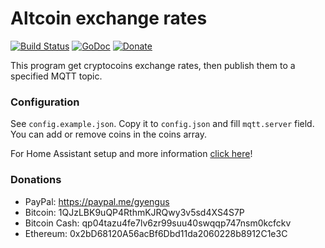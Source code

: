 # Altcoin exchange rates

[![Build Status](https://travis-ci.org/gyengus/altcoin_exchange_rates.svg?branch=master)](https://travis-ci.org/gyengus/altcoin_exchange_rates) [![GoDoc](https://godoc.org/github.com/gyengus/altcoin_exchange_rates?status.svg)](https://godoc.org/github.com/gyengus/altcoin_exchange_rates) [![Donate](https://img.shields.io/badge/Donate-PayPal-green.svg)](https://www.paypal.com/cgi-bin/webscr?cmd=_s-xclick&hosted_button_id=K5PAV5V7WGWFL)

This program get cryptocoins exchange rates, then publish them to a specified MQTT topic.

### Configuration

See `config.example.json`. Copy it to `config.json` and fill `mqtt.server` field. You can add or remove coins in the coins array.

For Home Assistant setup and more information [click here](https://gyengus.hu/2018/01/arfolyamok-megjelenitese?utm_source=github_repo)!

### Donations
- PayPal: https://paypal.me/gyengus
- Bitcoin: 1QJzLBK9uQP4RthmKJRQwy3v5sd4XS4S7P
- Bitcoin Cash: qp04tazu4fe7lv6zr99suu40swqqp747nsm0kcfckv
- Ethereum: 0x2bD68120A56acBf6Dbd11da2060228b8912C1e3C
